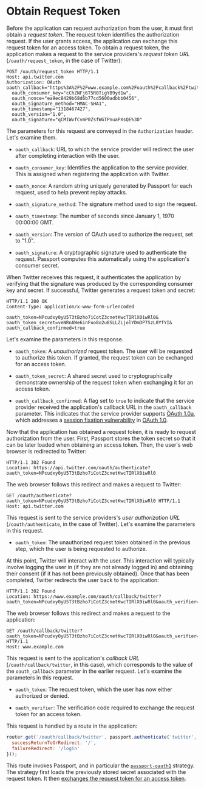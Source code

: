 # Obtain Request Token

Before the application can request authorization from the user, it must first
obtain a _request token_.  The request token identifies the authorization
request.  If the user grants access, the application can exchange this request
token for an access token.  To obtain a request token, the application makes a
request to the service providers's _request token URL_ (`/oauth/request_token`,
in the case of Twitter):

```http
POST /oauth/request_token HTTP/1.1
Host: api.twitter.com
Authorization: OAuth oauth_callback="https%3A%2F%2Fwww.example.com%2Foauth%2Fcallback%2Ftwitter",
  oauth_consumer_key="cChZNFj6T5R0TigYB9yd1w",
  oauth_nonce="ea9ec8429b68d6b77cd5600adbbb0456",
  oauth_signature_method="HMAC-SHA1",
  oauth_timestamp="1318467427",
  oauth_version="1.0",
  oauth_signature="qCMIWvfCvmP0ZsfWGTPnuaPXsQE%3D"
```

The parameters for this request are conveyed in the `Authorization` header.
Let's examine them.

  * `oauth_callback`: URL to which the service provider will redirect the user
      after completing interaction with the user.

  * `oauth_consumer_key`: Identifies the application to the service provider.
      This is assigned when registering the application with Twitter.
      
  * `oauth_nonce`: A random string uniquely generated by Passport for each
      request, used to help prevent replay attacks.
      
  * `oauth_signature_method`: The signature method used to sign the request.
  
  * `oauth_timestamp`: The number of seconds since January 1, 1970 00:00:00 GMT.
  
  * `oauth_version`: The version of OAuth used to authorize the request, set to
      "1.0".
      
  * `oauth_signature`: A cryptographic signature used to authenticate the
      request.  Passport computes this automatically using the application's
      consumer secret.

When Twitter receives this request, it authenticates the application by
verifying that the signature was produced by the corresponding consumer key and
secret.  If successful, Twitter generates a request token and secret:

```http
HTTP/1.1 200 OK
Content-Type: application/x-www-form-urlencoded

oauth_token=NPcudxy0yU5T3tBzho7iCotZ3cnetKwcTIRlX0iwRl0&
oauth_token_secret=veNRnAWe6inFuo8o2u8SLLZLjolYDmDP7SzL0YfYI&
oauth_callback_confirmed=true
```

Let's examine the parameters in this response.

  * `oauth_token`: A _unauthorized_ request token.  The user will be requested
      to authorize this token.  If granted, the request token can be exchanged
      for an access token.
      
  * `oauth_token_secret`: A shared secret used to cryptographically demonstrate
      ownership of the request token when exchanging it for an access token.

  * `oauth_callback_confirmed`: A flag set to `true` to indicate that the
      service provider received the application's callback URL in the
      `oauth_callback` parameter.  This indicates that the service provider
      supports [OAuth 1.0a](https://oauth.net/core/1.0a/), which addresses a
      [session fixation vulnerability](https://oauth.net/advisories/2009-1/) in
      [OAuth 1.0](https://oauth.net/core/1.0/).

Now that the application has obtained a request token, it is ready to request
authorization from the user.   First, Passport stores the token secret so that
it can be later loaded when obtaining an access token.  Then, the user's web
browser is redirected to Twitter:

```http
HTTP/1.1 302 Found
Location: https://api.twitter.com/oauth/authenticate?oauth_token=NPcudxy0yU5T3tBzho7iCotZ3cnetKwcTIRlX0iwRl0
```

The web browser follows this redirect and makes a request to Twitter:

```http
GET /oauth/authenticate?oauth_token=NPcudxy0yU5T3tBzho7iCotZ3cnetKwcTIRlX0iwRl0 HTTP/1.1
Host: api.twitter.com
```

This request is sent to the service providers's _user authorization URL_
(`/oauth/authenticate`, in the case of Twitter).  Let's examine the parameters
in this request.

  * `oauth_token`: The unauthorized request token obtained in the previous step,
      which the user is being requested to authorize.

At this point, Twitter will interact with the user.  This interaction will
typically involve logging the user in (if they are not already logged in) and
obtaining their consent (if it has not been previously obtained).  Once that
has been completed, Twitter redirects the user back to the application:

```http
HTTP/1.1 302 Found
Location: https://www.example.com/oauth/callback/twitter?oauth_token=NPcudxy0yU5T3tBzho7iCotZ3cnetKwcTIRlX0iwRl0&oauth_verifier=uw7NjWHT6OJ1MpJOXsHfNxoAhPKpgI8BlYDhxEjIBY
```

The web browser follows this redirect and makes a request to the application:

```http
GET /oauth/callback/twitter?oauth_token=NPcudxy0yU5T3tBzho7iCotZ3cnetKwcTIRlX0iwRl0&oauth_verifier=uw7NjWHT6OJ1MpJOXsHfNxoAhPKpgI8BlYDhxEjIBY HTTP/1.1
Host: www.example.com
```

This request is sent to the application's _callback URL_ (`/oauth/callback/twitter`,
in this case), which corresponds to the value of the `oauth_callback` parameter in
the earlier request.  Let's examine the parameters in this request.

  * `oauth_token`: The request token, which the user has now either authorized
      or denied.
      
  * `oauth_verifier`: The verification code required to exchange the request
      token for an access token.

This request is handled by a route in the application:

```js
router.get('/oauth/callback/twitter', passport.authenticate('twitter', {
  successReturnToOrRedirect: '/',
  failureRedirect: '/login'
}));
```

This route invokes Passport, and in particular the [`passport-oauth1`](https://www.passportjs.org/packages/passport-oauth1/)
strategy.  The strategy first loads the previously stored secret associated with
the request token.  It then [exchanges the request token for an access token](../access-token/).
